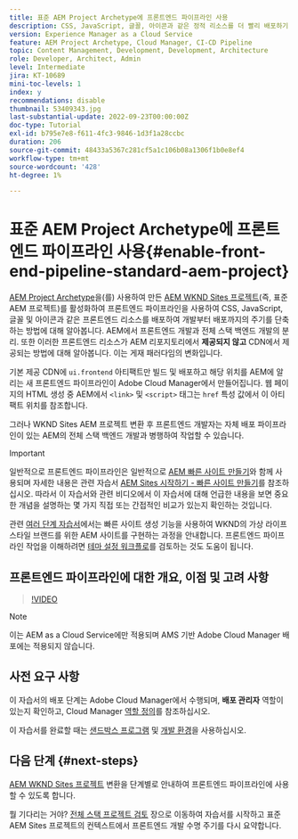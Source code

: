 ```yaml
---
title: 표준 AEM Project Archetype에 프론트엔드 파이프라인 사용
description: CSS, JavaScript, 글꼴, 아이콘과 같은 정적 리소스를 더 빨리 배포하기 위해 표준 AEM 프로젝트에 프론트엔드 파이프라인을 활성화하는 방법을 알아봅니다. 또한 AEM에서 프론트엔드 개발과 전체 스택 백엔드 개발을 분리합니다.
version: Experience Manager as a Cloud Service
feature: AEM Project Archetype, Cloud Manager, CI-CD Pipeline
topic: Content Management, Development, Development, Architecture
role: Developer, Architect, Admin
level: Intermediate
jira: KT-10689
mini-toc-levels: 1
index: y
recommendations: disable
thumbnail: 53409343.jpg
last-substantial-update: 2022-09-23T00:00:00Z
doc-type: Tutorial
exl-id: b795e7e8-f611-4fc3-9846-1d3f1a28ccbc
duration: 206
source-git-commit: 48433a5367c281cf5a1c106b08a1306f1b0e8ef4
workflow-type: tm+mt
source-wordcount: '428'
ht-degree: 1%

---
```


# 표준 AEM Project Archetype에 프론트엔드 파이프라인 사용{#enable-front-end-pipeline-standard-aem-project}

[AEM Project Archetype](https://github.com/adobe/aem-project-archetype)을(를) 사용하여 만든 [AEM WKND Sites 프로젝트](https://github.com/adobe/aem-guides-wknd)&#x200B;(즉, 표준 AEM 프로젝트)를 활성화하여 프론트엔드 파이프라인을 사용하여 CSS, JavaScript, 글꼴 및 아이콘과 같은 프론트엔드 리소스를 배포하여 개발부터 배포까지의 주기를 단축하는 방법에 대해 알아봅니다. AEM에서 프론트엔드 개발과 전체 스택 백엔드 개발의 분리. 또한 이러한 프론트엔드 리소스가 AEM 리포지토리에서 __제공되지 않고__ CDN에서 제공되는 방법에 대해 알아봅니다. 이는 게재 패러다임의 변화입니다.


기본 제공 CDN에 `ui.frontend` 아티팩트만 빌드 및 배포하고 해당 위치를 AEM에 알리는 새 프론트엔드 파이프라인이 Adobe Cloud Manager에서 만들어집니다. 웹 페이지의 HTML 생성 중 AEM에서 `<link>` 및 `<script>` 태그는 `href` 특성 값에서 이 아티팩트 위치를 참조합니다.

그러나 WKND Sites AEM 프로젝트 변환 후 프론트엔드 개발자는 자체 배포 파이프라인이 있는 AEM의 전체 스택 백엔드 개발과 병행하여 작업할 수 있습니다.

>[!IMPORTANT]
>
>일반적으로 프론트엔드 파이프라인은 일반적으로 [AEM 빠른 사이트 만들기](https://experienceleague.adobe.com/docs/experience-manager-cloud-service/content/sites/administering/site-creation/quick-site/overview.html?lang=en)와 함께 사용되며 자세한 내용은 관련 자습서 [AEM Sites 시작하기 - 빠른 사이트 만들기](https://experienceleague.adobe.com/docs/experience-manager-learn/getting-started-wknd-tutorial-develop/site-template/overview.html)를 참조하십시오. 따라서 이 자습서와 관련 비디오에서 이 자습서에 대해 언급한 내용을 보면 중요한 개념을 설명하는 몇 가지 직접 또는 간접적인 비교가 있는지 확인하는 것입니다.


관련 [여러 단계 자습서](https://experienceleague.adobe.com/docs/experience-manager-learn/getting-started-wknd-tutorial-develop/site-template/overview.html)에서는 빠른 사이트 생성 기능을 사용하여 WKND의 가상 라이프스타일 브랜드를 위한 AEM 사이트를 구현하는 과정을 안내합니다. 프론트엔드 파이프라인 작업을 이해하려면 [테마 설정 워크플로](https://experienceleague.adobe.com/docs/experience-manager-learn/getting-started-wknd-tutorial-develop/site-template/theming.html)를 검토하는 것도 도움이 됩니다.

## 프론트엔드 파이프라인에 대한 개요, 이점 및 고려 사항

>[!VIDEO](https://video.tv.adobe.com/v/3409343?quality=12&learn=on)


>[!NOTE]
>
>이는 AEM as a Cloud Service에만 적용되며 AMS 기반 Adobe Cloud Manager 배포에는 적용되지 않습니다.

## 사전 요구 사항

이 자습서의 배포 단계는 Adobe Cloud Manager에서 수행되며, __배포 관리자__ 역할이 있는지 확인하고, Cloud Manager [역할 정의](https://experienceleague.adobe.com/docs/experience-manager-cloud-manager/content/requirements/users-and-roles.html?lang=en#role-definitions)를 참조하십시오.

이 자습서를 완료할 때는 [샌드박스 프로그램](https://experienceleague.adobe.com/docs/experience-manager-cloud-service/content/implementing/using-cloud-manager/programs/introduction-sandbox-programs.html) 및 [개발 환경](https://experienceleague.adobe.com/docs/experience-manager-cloud-service/content/implementing/using-cloud-manager/manage-environments.html)을 사용하십시오.

## 다음 단계 {#next-steps}

[AEM WKND Sites 프로젝트](https://github.com/adobe/aem-guides-wknd) 변환을 단계별로 안내하여 프론트엔드 파이프라인에 사용할 수 있도록 합니다.

뭘 기다리는 거야? [전체 스택 프로젝트 검토](review-uifrontend-module.md) 장으로 이동하여 자습서를 시작하고 표준 AEM Sites 프로젝트의 컨텍스트에서 프론트엔드 개발 수명 주기를 다시 요약합니다.
